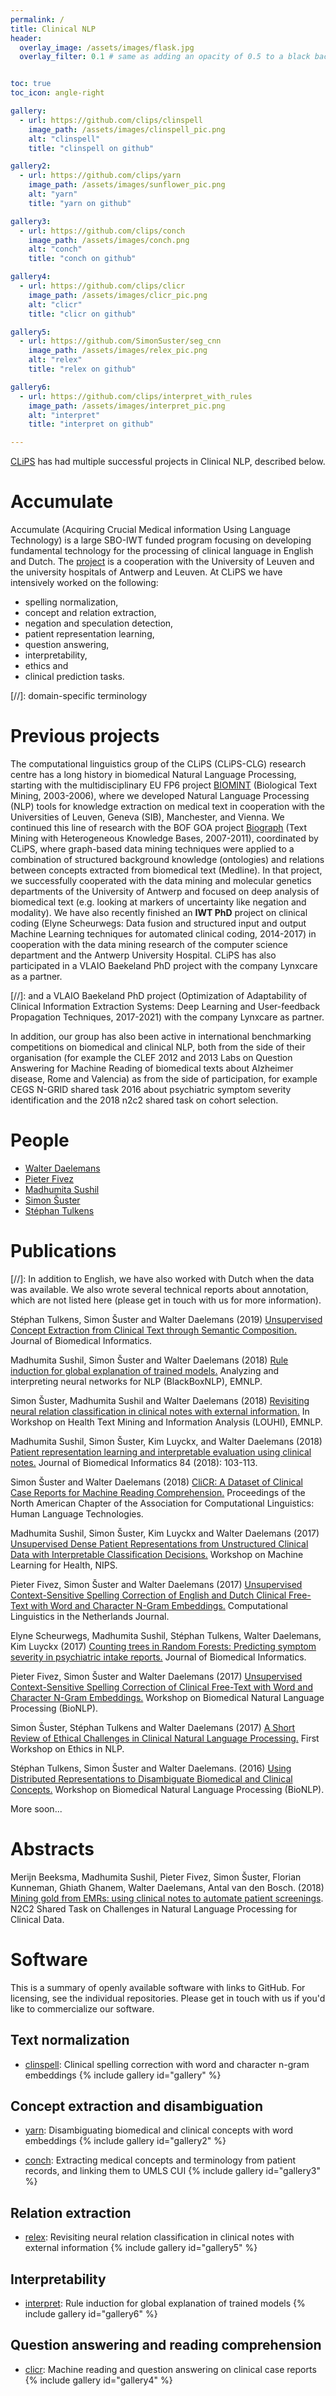 ```yaml
---
permalink: /
title: Clinical NLP
header:
  overlay_image: /assets/images/flask.jpg
  overlay_filter: 0.1 # same as adding an opacity of 0.5 to a black background


toc: true
toc_icon: angle-right

gallery:
  - url: https://github.com/clips/clinspell
    image_path: /assets/images/clinspell_pic.png
    alt: "clinspell"
    title: "clinspell on github"

gallery2:
  - url: https://github.com/clips/yarn
    image_path: /assets/images/sunflower_pic.png
    alt: "yarn"
    title: "yarn on github"

gallery3:
  - url: https://github.com/clips/conch
    image_path: /assets/images/conch.png
    alt: "conch"
    title: "conch on github"

gallery4:
  - url: https://github.com/clips/clicr
    image_path: /assets/images/clicr_pic.png
    alt: "clicr"
    title: "clicr on github"

gallery5:
  - url: https://github.com/SimonSuster/seg_cnn
    image_path: /assets/images/relex_pic.png
    alt: "relex"
    title: "relex on github"

gallery6:
  - url: https://github.com/clips/interpret_with_rules
    image_path: /assets/images/interpret_pic.png
    alt: "interpret"
    title: "interpret on github"

---
```

<!-- https://vads.ac.uk/large.php?uid=83361 -->

[CLiPS](https://www.uantwerpen.be/en/research-groups/clips/) has had multiple successful projects in Clinical NLP, described below.

# <a name="Accumulate"/>Accumulate

Accumulate (Acquiring Crucial Medical information Using Language Technology) is a large SBO-IWT funded program focusing on developing fundamental technology for the processing of clinical language in English and Dutch. The [project](http://www.accumulate.be/) is a cooperation  with the University of Leuven and the university hospitals of Antwerp and Leuven. At CLiPS we have intensively worked on the following:

- spelling normalization,
- concept and relation extraction,
- negation and speculation detection,
- patient representation learning,
- question answering,
- interpretability,
- ethics and
- clinical prediction tasks.

[//]: domain-specific terminology

# <a name="Previous"/>Previous projects

The computational linguistics group of the CLiPS (CLiPS-CLG)  research centre has a long history in biomedical Natural Language Processing, starting with the multidisciplinary EU FP6 project [BIOMINT](https://www.clips.uantwerpen.be/projects/biomint-biological-text-mining) (Biological Text Mining, 2003-2006), where we developed Natural Language Processing (NLP) tools for knowledge extraction on medical text in cooperation with the Universities of Leuven, Geneva (SIB), Manchester, and Vienna. We continued this line of research with the BOF GOA project [Biograph](https://www.clips.ua.ac.be/category/projects/biograph) (Text Mining with Heterogeneous Knowledge Bases, 2007-2011), coordinated by CLiPS, where graph-based data mining techniques were applied to a combination of structured background knowledge (ontologies) and relations between concepts extracted from biomedical text (Medline). In that project, we successfully cooperated with the data mining and molecular genetics departments of the University of Antwerp and focused on deep analysis of biomedical text (e.g. looking at markers of uncertainty like negation and modality). We have also recently finished an **IWT PhD** project on clinical coding (Elyne Scheurwegs: Data fusion and structured input and output Machine Learning techniques for automated clinical coding, 2014-2017) in cooperation with the data mining research of the computer science department and the Antwerp University Hospital. CLiPS has also participated in a VLAIO Baekeland PhD project with the company Lynxcare as a partner.

[//]: and a VLAIO Baekeland PhD project  (Optimization of Adaptability of Clinical Information Extraction Systems: Deep Learning and User-feedback Propagation Techniques, 2017-2021) with the company Lynxcare as partner.

In addition, our group has also been active in international benchmarking competitions on biomedical and clinical NLP, both from the side of their organisation (for example the CLEF 2012 and 2013 Labs on Question Answering for Machine Reading of biomedical texts about Alzheimer disease, Rome and Valencia) as from the side of participation, for example CEGS N-GRID shared task 2016 about psychiatric symptom severity identification and the 2018 n2c2 shared task on cohort selection.


# <a name="People"/>People

- [Walter Daelemans](https://www.clips.uantwerpen.be/~walter/)
- [Pieter Fivez](https://www.uantwerpen.be/nl/personeel/pieter-fivez/)
- [Madhumita Sushil](https://madhumitasushil.github.io)
- [Simon Šuster](http://simonsuster.github.io/)
- [Stéphan Tulkens](http://stephantul.github.io/about/)

# <a name="Publications"/>Publications

[//]: In addition to English, we have also worked with Dutch when the data was available. We also wrote several technical reports about annotation, which are not listed here (please get in touch with us for more information).

Stéphan Tulkens, Simon Šuster and Walter Daelemans (2019) [Unsupervised Concept Extraction from Clinical Text through Semantic Composition.](https://doi.org/10.1016/j.jbi.2019.103120) Journal of Biomedical Informatics.

Madhumita Sushil, Simon Šuster and Walter Daelemans (2018) [Rule induction for global explanation of trained models.](https://aclweb.org/anthology/W18-5411) Analyzing and interpreting neural networks for NLP (BlackBoxNLP), EMNLP.

Simon Šuster, Madhumita Sushil and Walter Daelemans (2018) [Revisiting neural relation classification in clinical notes with external information.](http://aclweb.org/anthology/W18-5603) In Workshop on Health Text Mining and Information Analysis (LOUHI), EMNLP.

Madhumita Sushil, Simon Šuster, Kim Luyckx, and Walter Daelemans (2018) [Patient representation learning and interpretable evaluation using clinical notes.](https://www.sciencedirect.com/science/article/pii/S1532046418301266) Journal of Biomedical Informatics 84 (2018): 103-113.

Simon Šuster and Walter Daelemans (2018) [CliCR: A Dataset of Clinical Case Reports for Machine Reading Comprehension.](http://aclweb.org/anthology/N18-1140) Proceedings of the North American Chapter of the Association for Computational Linguistics: Human Language Technologies.

Madhumita Sushil, Simon Šuster, Kim Luyckx and Walter Daelemans (2017) [Unsupervised Dense Patient Representations from Unstructured Clinical Data with Interpretable Classification Decisions.](http://arxiv.org/abs/1711.05198) Workshop on Machine Learning for Health, NIPS.

Pieter Fivez, Simon Šuster and Walter Daelemans (2017) [Unsupervised Context-Sensitive Spelling Correction of English and Dutch Clinical Free-Text with Word and Character N-Gram Embeddings.](http://simonsuster.github.io/publications/clinspellClinJournal.pdf) Computational Linguistics in the Netherlands Journal.

Elyne Scheurwegs, Madhumita Sushil, Stéphan Tulkens, Walter Daelemans, Kim Luyckx (2017) [Counting trees in Random Forests: Predicting symptom severity in psychiatric intake reports.](https://www.sciencedirect.com/science/article/pii/S1532046417301302) Journal of Biomedical Informatics.

Pieter Fivez, Simon Šuster and Walter Daelemans (2017) [Unsupervised Context-Sensitive Spelling Correction of Clinical Free-Text with Word and Character N-Gram Embeddings.](http://simonsuster.github.io/publications/clispell.pdf) Workshop on Biomedical Natural Language Processing (BioNLP).

Simon Šuster, Stéphan Tulkens and Walter Daelemans (2017) [A Short Review of Ethical Challenges in Clinical Natural Language Processing.](http://simonsuster.github.io/publications/EthNLP10.pdf) First Workshop on Ethics in NLP.

Stéphan Tulkens, Simon Šuster and Walter Daelemans. (2016) [Using Distributed Representations to Disambiguate Biomedical and Clinical Concepts.](http://aclweb.org/anthology/W16-2910) Workshop on Biomedical Natural Language Processing (BioNLP).

More soon...

# <a name="Abstracts"/>Abstracts
Merijn Beeksma, Madhumita Sushil, Pieter Fivez, Simon Šuster, Florian Kunneman, Ghiath Ghanem, Walter Daelemans, Antal van den Bosch. (2018) [Mining gold from EMRs: using clinical notes to automate patient screenings](ext_docs/abstract_cohort_sel.pdf). N2C2 Shared Task on Challenges in Natural Language Processing for Clinical Data.

# <a name="Software"/>Software

This is a summary of openly available software with links to GitHub. For licensing, see the individual repositories. Please get in touch with us if you'd like to commercialize our software.

## Text normalization
- [clinspell](https://github.com/clips/clinspell): Clinical spelling correction with word and character n-gram embeddings
{% include gallery id="gallery" %}

## Concept extraction and disambiguation
- [yarn](https://github.com/clips/yarn): Disambiguating biomedical and clinical concepts with word embeddings
{% include gallery id="gallery2" %}

- [conch](https://github.com/clips/conch): Extracting medical concepts and terminology from patient records, and linking them to UMLS CUI
{% include gallery id="gallery3" %}

## Relation extraction
- [relex](https://github.com/SimonSuster/seg_cnn): Revisiting neural relation classification in clinical notes with external information
{% include gallery id="gallery5" %}

## Interpretability
- [interpret](https://github.com/clips/interpret_with_rules): Rule induction for global explanation of trained models
{% include gallery id="gallery6" %}

## Question answering and reading comprehension
- [clicr](https://github.com/clips/clicr): Machine reading and question answering on clinical case reports
{% include gallery id="gallery4" %}
